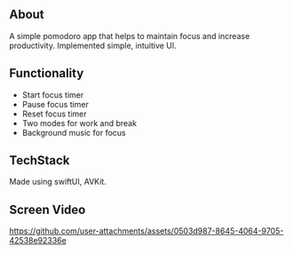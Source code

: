 ## About

A simple pomodoro app that helps to maintain focus and increase productivity. Implemented simple, intuitive UI. 

## Functionality

- Start focus timer
- Pause focus timer
- Reset focus timer
- Two modes for work and break
- Background music for focus

## TechStack

Made using swiftUI, AVKit.

## Screen Video

https://github.com/user-attachments/assets/0503d987-8645-4064-9705-42538e92336e

